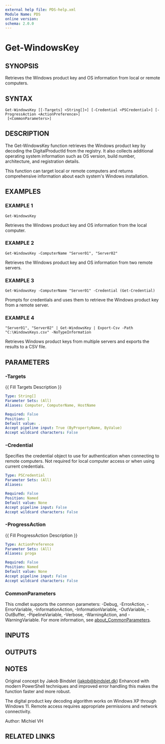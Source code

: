 ```yaml
---
external help file: PDS-help.xml
Module Name: PDS
online version:
schema: 2.0.0
---
```


# Get-WindowsKey

## SYNOPSIS
Retrieves the Windows product key and OS information from local or remote computers.

## SYNTAX

```
Get-WindowsKey [[-Targets] <String[]>] [-Credential <PSCredential>] [-ProgressAction <ActionPreference>]
 [<CommonParameters>]
```

## DESCRIPTION
The Get-WindowsKey function retrieves the Windows product key by decoding the DigitalProductId
from the registry.
It also collects additional operating system information such as OS version,
build number, architecture, and registration details.

This function can target local or remote computers and returns comprehensive information
about each system's Windows installation.

## EXAMPLES

### EXAMPLE 1
```
Get-WindowsKey
```

Retrieves the Windows product key and OS information from the local computer.

### EXAMPLE 2
```
Get-WindowsKey -ComputerName "Server01", "Server02"
```

Retrieves the Windows product key and OS information from two remote servers.

### EXAMPLE 3
```
Get-WindowsKey -ComputerName "Server01" -Credential (Get-Credential)
```

Prompts for credentials and uses them to retrieve the Windows product key from a remote server.

### EXAMPLE 4
```
"Server01", "Server02" | Get-WindowsKey | Export-Csv -Path "C:\WindowsKeys.csv" -NoTypeInformation
```

Retrieves Windows product keys from multiple servers and exports the results to a CSV file.

## PARAMETERS

### -Targets
{{ Fill Targets Description }}

```yaml
Type: String[]
Parameter Sets: (All)
Aliases: Computer, ComputerName, HostName

Required: False
Position: 1
Default value: .
Accept pipeline input: True (ByPropertyName, ByValue)
Accept wildcard characters: False
```

### -Credential
Specifies the credential object to use for authentication when connecting to remote computers.
Not required for local computer access or when using current credentials.

```yaml
Type: PSCredential
Parameter Sets: (All)
Aliases:

Required: False
Position: Named
Default value: None
Accept pipeline input: False
Accept wildcard characters: False
```

### -ProgressAction
{{ Fill ProgressAction Description }}

```yaml
Type: ActionPreference
Parameter Sets: (All)
Aliases: proga

Required: False
Position: Named
Default value: None
Accept pipeline input: False
Accept wildcard characters: False
```

### CommonParameters
This cmdlet supports the common parameters: -Debug, -ErrorAction, -ErrorVariable, -InformationAction, -InformationVariable, -OutVariable, -OutBuffer, -PipelineVariable, -Verbose, -WarningAction, and -WarningVariable. For more information, see [about_CommonParameters](http://go.microsoft.com/fwlink/?LinkID=113216).

## INPUTS

## OUTPUTS

## NOTES
Original concept by Jakob Bindslet (jakob@bindslet.dk)
Enhanced with modern PowerShell techniques and improved error handling
this makes the function faster and more robust.

The digital product key decoding algorithm works on Windows XP through Windows 11.
Remote access requires appropriate permissions and network connectivity.

Author: Michiel VH

## RELATED LINKS
